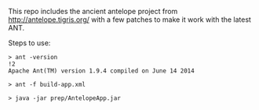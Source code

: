 This repo includes the ancient antelope project from http://antelope.tigris.org/ with a few patches to make it work with the latest ANT.


Steps to use:

```
> ant -version                                                                                                                                                                        !2
Apache Ant(TM) version 1.9.4 compiled on June 14 2014

> ant -f build-app.xml 

> java -jar prep/AntelopeApp.jar   
```